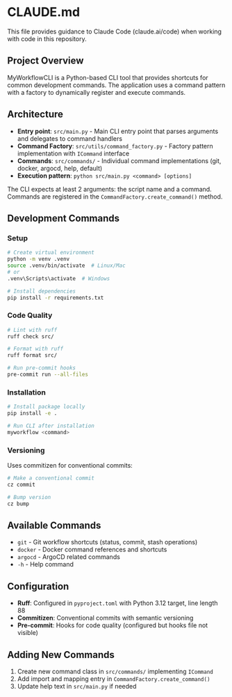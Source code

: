 # CLAUDE.md

This file provides guidance to Claude Code (claude.ai/code) when working with code in this repository.

## Project Overview

MyWorkflowCLI is a Python-based CLI tool that provides shortcuts for common development commands. The application uses a command pattern with a factory to dynamically register and execute commands.

## Architecture

- **Entry point**: `src/main.py` - Main CLI entry point that parses arguments and delegates to command handlers
- **Command Factory**: `src/utils/command_factory.py` - Factory pattern implementation with `ICommand` interface
- **Commands**: `src/commands/` - Individual command implementations (git, docker, argocd, help, default)
- **Execution pattern**: `python src/main.py <command> [options]`

The CLI expects at least 2 arguments: the script name and a command. Commands are registered in the `CommandFactory.create_command()` method.

## Development Commands

### Setup
```bash
# Create virtual environment
python -m venv .venv
source .venv/bin/activate  # Linux/Mac
# or
.venv\Scripts\activate  # Windows

# Install dependencies
pip install -r requirements.txt
```

### Code Quality
```bash
# Lint with ruff
ruff check src/

# Format with ruff
ruff format src/

# Run pre-commit hooks
pre-commit run --all-files
```

### Installation
```bash
# Install package locally
pip install -e .

# Run CLI after installation
myworkflow <command>
```

### Versioning
Uses commitizen for conventional commits:
```bash
# Make a conventional commit
cz commit

# Bump version
cz bump
```

## Available Commands

- `git` - Git workflow shortcuts (status, commit, stash operations)
- `docker` - Docker command references and shortcuts
- `argocd` - ArgoCD related commands
- `-h` - Help command

## Configuration

- **Ruff**: Configured in `pyproject.toml` with Python 3.12 target, line length 88
- **Commitizen**: Conventional commits with semantic versioning
- **Pre-commit**: Hooks for code quality (configured but hooks file not visible)

## Adding New Commands

1. Create new command class in `src/commands/` implementing `ICommand`
2. Add import and mapping entry in `CommandFactory.create_command()`
3. Update help text in `src/main.py` if needed